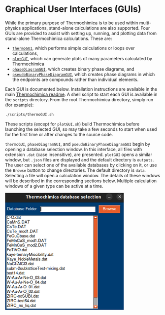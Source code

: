 # Graphical User Interfaces (GUIs)
While the primary purpose of Thermochimica is to be used within multi-physics applications, stand-alone calculations are also supported. Four GUIs are provided to assist with setting up, running, and plotting data from stand-alone Thermochimica calculations. These are: 

- [`thermoGUI`](/doc/thermoGUI.md), which performs simple calculations or loops over calculations, 
- [`plotGUI`](/doc/plotGUI.md), which can generate plots of many parameters calculated by Thermochimica
- [`phaseDiagramGUI`](/doc/phaseDiagramGUI.md), which creates binary phase diagrams, and
- [`pseudoBinaryPhaseDiagramGUI`](/doc/pseudoBinaryPhaseDiagramGUI.md), which creates phase diagrams in which the endpoints are compounds rather than individual elements.

Each GUI is documented below. Installation instructions are available in the main [Thermochimica readme](/README.md#method-3-guis). A shell script to start each GUI is available in the `scripts` directory. From the root Thermochimica directory, simply run (for example):
```bash
./scripts/thermoGUI.sh
```
These scripts (except for `plotGUI.sh`) build Thermochimica before launching the selected GUI, so may take a few seconds to start when used for the first time or after changes to the source code.

`thermoGUI`, `phaseDiagramGUI`, and `pseudoBinaryPhaseDiagramGUI` begin by opening a database selection window. In this interface, all files with extension `.dat` (case insensitive), are presented. `plotGUI` opens a similar window, but `.json` files are displayed and the default directory is `outputs`. The user can select one of the available databases by clicking on it, or use the `Browse` button to change directories. The default directory is `data`. Selecting a file will open a calculation window. The details of these windows will be described in the corresponding sections below. Multiple calculation windows of a given type can be active at a time.

![Database selection window](/doc/images/databaseSelection.png)
